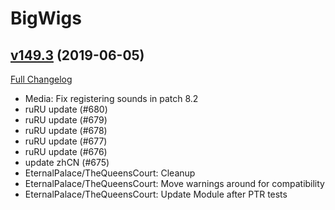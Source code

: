 # BigWigs

## [v149.3](https://github.com/BigWigsMods/BigWigs/tree/v149.3) (2019-06-05)
[Full Changelog](https://github.com/BigWigsMods/BigWigs/compare/v149.2...v149.3)

- Media: Fix registering sounds in patch 8.2  
- ruRU update (#680)  
- ruRU update (#679)  
- ruRU update (#678)  
- ruRU update (#677)  
- ruRU update (#676)  
- update zhCN (#675)  
- EternalPalace/TheQueensCourt: Cleanup  
- EternalPalace/TheQueensCourt: Move warnings around for compatibility  
- EternalPalace/TheQueensCourt: Update Module after PTR tests  
